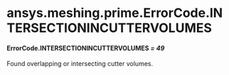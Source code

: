 # ansys.meshing.prime.ErrorCode.INTERSECTIONINCUTTERVOLUMES



#### ErrorCode.INTERSECTIONINCUTTERVOLUMES *= 49*

Found overlapping or intersecting cutter volumes.

<!-- !! processed by numpydoc !! -->
